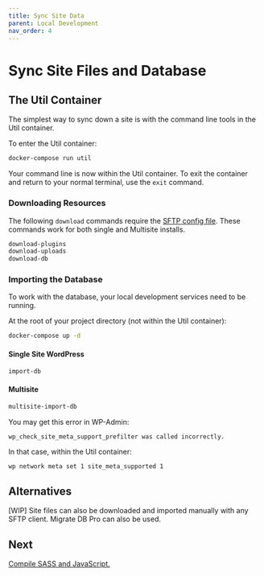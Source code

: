 ```yaml
---
title: Sync Site Data
parent: Local Development
nav_order: 4
---
```


# Sync Site Files and Database

## The Util Container
The simplest way to sync down a site is with the command line tools in the Util container.

To enter the Util container:
```bash
docker-compose run util
```
Your command line is now within the Util container.
To exit the container and return to your normal terminal,
use the `exit` command.

### Downloading Resources
The following `download` commands require the [SFTP config file](sftp-config).
These commands work for both single and Multisite installs.

```sh
download-plugins
download-uploads
download-db
```
### Importing the Database
To work with the database,
your local development services need to be running.

At the root of your project directory (not within the Util container):
```sh
docker-compose up -d
```

#### Single Site WordPress
```sh
import-db
```

#### Multisite
```sh
multisite-import-db
```

You may get this error in WP-Admin:
```
wp_check_site_meta_support_prefilter was called incorrectly.
```
In that case, within the Util container:

```sh
wp network meta set 1 site_meta_supported 1
```

## Alternatives
[WIP] Site files can also be downloaded and imported manually with any SFTP client. Migrate DB Pro can also be used.

## Next
[Compile SASS and JavaScript.](/local-development/css-javascript)
